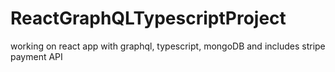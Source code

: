 # ReactGraphQLTypescriptProject
working on react app with graphql, typescript, mongoDB and includes stripe  payment API
